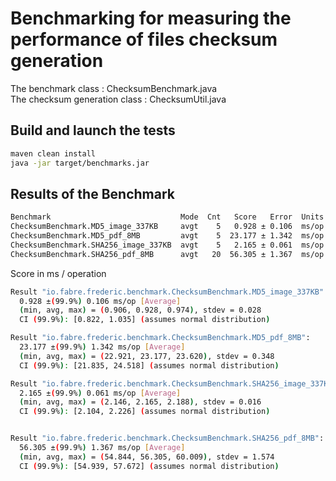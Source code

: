 # Benchmarking for measuring the performance of files checksum generation 

The benchmark class : ChecksumBenchmark.java
<br />
The checksum generation class : ChecksumUtil.java

## Build and launch the tests

```bash
maven clean install
java -jar target/benchmarks.jar
```

## Results of the Benchmark

```bash
Benchmark                             Mode  Cnt   Score   Error  Units
ChecksumBenchmark.MD5_image_337KB     avgt    5   0.928 ± 0.106  ms/op
ChecksumBenchmark.MD5_pdf_8MB         avgt    5  23.177 ± 1.342  ms/op
ChecksumBenchmark.SHA256_image_337KB  avgt    5   2.165 ± 0.061  ms/op
ChecksumBenchmark.SHA256_pdf_8MB      avgt   20  56.305 ± 1.367  ms/op
```
Score in ms / operation


```bash
Result "io.fabre.frederic.benchmark.ChecksumBenchmark.MD5_image_337KB":
  0.928 ±(99.9%) 0.106 ms/op [Average]
  (min, avg, max) = (0.906, 0.928, 0.974), stdev = 0.028
  CI (99.9%): [0.822, 1.035] (assumes normal distribution)

Result "io.fabre.frederic.benchmark.ChecksumBenchmark.MD5_pdf_8MB":
  23.177 ±(99.9%) 1.342 ms/op [Average]
  (min, avg, max) = (22.921, 23.177, 23.620), stdev = 0.348
  CI (99.9%): [21.835, 24.518] (assumes normal distribution)

Result "io.fabre.frederic.benchmark.ChecksumBenchmark.SHA256_image_337KB":
  2.165 ±(99.9%) 0.061 ms/op [Average]
  (min, avg, max) = (2.146, 2.165, 2.188), stdev = 0.016
  CI (99.9%): [2.104, 2.226] (assumes normal distribution)


Result "io.fabre.frederic.benchmark.ChecksumBenchmark.SHA256_pdf_8MB":
  56.305 ±(99.9%) 1.367 ms/op [Average]
  (min, avg, max) = (54.844, 56.305, 60.009), stdev = 1.574
  CI (99.9%): [54.939, 57.672] (assumes normal distribution)
```


